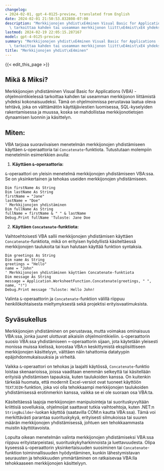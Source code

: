 ```yaml
---
changelog:
- 2024-02-01, gpt-4-0125-preview, translated from English
date: 2024-02-01 21:50:53.832808-07:00
description: "Merkkijonojen yhdist\xE4minen Visual Basic for Applications (VBA) -ohjelmointikieless\xE4\
  \ tarkoittaa kahden tai useamman merkkijonon liitt\xE4mist\xE4 yhdeksi\u2026"
lastmod: 2024-02-19 22:05:15.287167
model: gpt-4-0125-preview
summary: "Merkkijonojen yhdist\xE4minen Visual Basic for Applications (VBA) -ohjelmointikieless\xE4\
  \ tarkoittaa kahden tai useamman merkkijonon liitt\xE4mist\xE4 yhdeksi\u2026"
title: "Merkkijonojen yhdist\xE4minen"
---
```


{{< edit_this_page >}}

## Mikä & Miksi?

Merkkijonojen yhdistäminen Visual Basic for Applications (VBA) -ohjelmointikielessä tarkoittaa kahden tai useamman merkkijonon liittämistä yhdeksi kokonaisuudeksi. Tämä on ohjelmoinnissa perustavaa laatua oleva tehtävä, joka on välttämätön käyttäjäviestien luomisessa, SQL-kyselyiden rakentamisessa ja muussa, koska se mahdollistaa merkkijonotietojen dynaamisen luonnin ja käsittelyn.

## Miten:

VBA tarjoaa suoraviivaisen menetelmän merkkijonojen yhdistämiseen käyttäen `&`-operaattoria tai `Concatenate`-funktiota. Tutustutaan molempiin menetelmiin esimerkkien avulla:

1. **Käyttäen `&`-operaattoria:**

`&`-operaattori on yleisin menetelmä merkkijonojen yhdistämiseen VBA:ssa. Se on yksinkertainen ja tehokas useiden merkkijonojen yhdistämiseen.

```vb.net
Dim firstName As String
Dim lastName As String
firstName = "Jane"
lastName = "Doe"
' Merkkijonojen yhdistäminen
Dim fullName As String
fullName = firstName & " " & lastName
Debug.Print fullName 'Tuloste: Jane Doe
```

2. **Käyttäen `Concatenate`-funktiota:**

Vaihtoehtoisesti VBA sallii merkkijonojen yhdistämisen käyttäen `Concatenate`-funktiota, mikä on erityisen hyödyllistä käsiteltäessä merkkijonojen taulukoita tai kun halutaan käyttää funktion syntaksia.

```vb.net
Dim greetings As String
Dim name As String
greetings = "Hello"
name = "John"
' Merkkijonojen yhdistäminen käyttäen Concatenate-funktiota
Dim message As String
message = Application.WorksheetFunction.Concatenate(greetings, " ", name, "!")
Debug.Print message 'Tuloste: Hello John!
```

Valinta `&`-operaattorin ja `Concatenate`-funktion välillä riippuu henkilökohtaisesta mieltymyksestä sekä projektisi erityisvaatimuksista.

## Syväsukellus

Merkkijonojen yhdistäminen on perustavaa, mutta voimakas ominaisuus VBA:ssa, jonka juuret ulottuvat aikaisiin ohjelmointikieliin. `&`-operaattorin suosio VBA:ssa yhdistämiseen `+`-operaattorin sijaan, jota käytetään yleisesti monissa muissa kielissä, korostaa VBA:n keskittymistä eksplisiittiseen merkkijonojen käsittelyyn, välttäen näin tahattomia datatyypin epäjohdonmukaisuuksia ja virheitä.

Vaikka `&`-operaattori on tehokas ja laajalti käytössä, `Concatenate`-funktio loistaa skenaarioissa, joissa vaaditaan enemmän selkeyttä tai käsitellään erityisiä yhdistämisen tapauksia, kuten taulukoiden kanssa. On kuitenkin tärkeää huomata, että modernit Excel-versiot ovat tuoneet käyttöön `TEXTJOIN`-funktion, joka voi olla tehokkaampi merkkijonojen taulukoiden yhdistämisessä erotinmerkin kanssa, vaikka se ei ole suoraan osa VBA:ta.

Käsiteltäessä laajoja merkkijonojen manipulointeja tai suorituskyvyltään kriittisiä sovelluksia, ohjelmoijat saattavat tutkia vaihtoehtoja, kuten .NET:n `StringBuilder`-luokan käyttöä (saatavilla COM:n kautta VBA:ssa). Tämä voi merkittävästi parantaa suorituskykyä, erityisesti silmukoissa tai suuren määrän merkkijonojen yhdistämisessä, johtuen sen tehokkaammasta muistin käyttötavoista.

Lopulta oikean menetelmän valinta merkkijonojen yhdistämiseksi VBA:ssa riippuu erityistarpeistasi, suorituskykyharkinnoista ja luettavuudesta. Olipa kyseessä `&`-operaattorin yksinkertaisuuden suosiminen tai `Concatenate`-funktion toiminnallisuuden hyödyntäminen, kunkin lähestymistavan seurausten ja tehokkuuden ymmärtäminen on ratkaisevaa VBA:lla tehokkaaseen merkkijonojen käsittelyyn.
